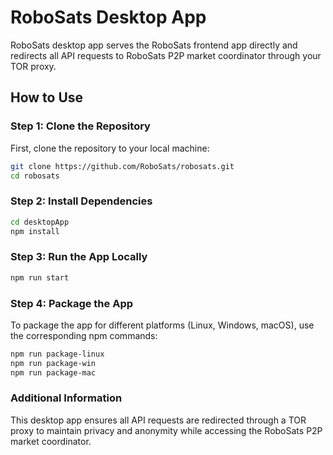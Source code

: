 # RoboSats Desktop App

RoboSats desktop app serves the RoboSats frontend app directly and redirects all API requests to RoboSats P2P market coordinator through your TOR proxy.

## How to Use

### Step 1: Clone the Repository

First, clone the repository to your local machine:

```bash
git clone https://github.com/RoboSats/robosats.git
cd robosats
```


### Step 2: Install Dependencies
```bash
cd desktopApp
npm install
```


### Step 3: Run the App Locally
```bash
npm run start
```

### Step 4: Package the App

To package the app for different platforms (Linux, Windows, macOS), use the corresponding npm commands:

```bash
npm run package-linux
npm run package-win
npm run package-mac
```

### Additional Information
This desktop app ensures all API requests are redirected through a TOR proxy to maintain privacy and anonymity while accessing the RoboSats P2P market coordinator.

